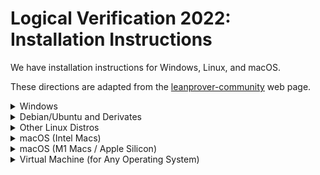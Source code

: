 # Logical Verification 2022: Installation Instructions

We have installation instructions for Windows, Linux, and macOS.

These directions are adapted from the
[leanprover-community](https://leanprover-community.github.io/get_started.html#regular-install)
web page.

<details><summary>Windows</summary>


## Windows

These instructions are also covered in a [YouTube video](https://www.youtube.com/watch?v=y3GsHIe4wZ4).
This does not include the "Install Our Logical Verification Repository" step.


### Get Lean

* Install Git for Windows: https://gitforwindows.org/. Accept all default
  answers during the installation (or, if you would like to minimize the
  installation, you may deselect all components on the "Select components"
  question).

* Start the newly installed `Git Bash` by searching for it in the Windows
  search bar.

* In Git Bash, run the command
  `curl https://raw.githubusercontent.com/leanprover/elan/master/elan-init.sh -sSf | sh`.

* Press `[Enter]` to proceed with the installation.

* Run `echo 'PATH="$HOME/.elan/bin:$PATH"' >> $HOME/.profile`.

* Close Git Bash.


### Get Python

* Download the latest version of python [here](https://www.python.org/downloads/).

* Run the downloaded file (`python-3.x.x.exe`)

* Check `Add Python 3.x to PATH`.

* Choose the default installation.

* Open Git Bash (type `git bash` in the Start Menu)

* Run `which python`
  * The expected output is something like
    `/c/Users/<user>/AppData/Local/Programs/Python/Pythonxx-xx/python`. In this
    case, proceed to the next step.
  * If it's something like
    `/c/Users/<user>/AppData/Local/Microsoft/WindowsApps/python`, then
    * Did you follow the instruction to select `Add Python 3.x to PATH` during
      the installation?
      * If not, re-run the python installer to uninstall python and try again.
    * Otherwise, you need to disable a Windows setting.
      * Type `manage app execution aliases` into the Windows search prompt
        (start menu) and open the corresponding System Settings page.
      * There should be two entries `App Installer python.exe` and `App
        Installer python3.exe`. Ensure that both of these are set to `Off`.
    * Close and reopen Git Bash and restart this step.
  * If it is any other directory, you might have an existing version of Python.
    Ask the TAs for help.
  * If you get `command not found`, you should add the Python directory to your
    path. Google how to do this, or ask the TAs.

* Run `cp "$(which python)" "$(which python)"3`. This ensures that we can use
  the command `python3` to call Python.

* Test whether everything is working by typing `python3 --version` and `pip3
  --version`. If both commands give a short output and no error, everything is
  set up correctly.
  * If `pip3 --version` doesn't give any output, run the command `python3 -m pip
    install --upgrade pip`, which should fix it.


### Configure Git

* Run `git config --global core.autocrlf input` in Git Bash.


### Install Lean Tools

* in Git Bash, run

  ```bash
  pip3 install mathlibtools
  ```


### Install and Configure the Editor

* Install [VSCode](https://code.visualstudio.com/).

* Launch VSCode.

* Go to View > Extensions in the menu (or press <kbd>Shift</kbd><kbd>Ctrl</kbd><kbd>X</kbd>) and search for
  `leanprover`.

* Select the `lean` extension (unique name `jroesch.lean`). There is also a
  `lean4` extension, but that one does not work for our course.

* Click "install" (in old versions of VSCode, you might need to click "reload"
  afterwards)

* Setup the default profile:

  * If you're using `git bash`, press `ctrl-shift-p` to open the command
    palette, and type `Select Default Profile`, then select `git bash` from the
    menu.

* Restart VSCode.

* Verify Lean is working, for example by saving a file `test.lean` and entering
  `#eval 1+1`. A green line should appear underneath `#eval 1+1`, and hovering
  the mouse over it you should see `2` displayed.


### Install Our Logical Verification Repository

* Close VSCode.

* Open Git Bash.

* In Git Bash, use `cd` to go to the directory you want to place the project in
  (a new folder will be created for it at that location). For instance, you can
  use `cd ~/Documents` to go to your personal Documents folder.

* Run these commands in Git Bash:

  ```bash
  leanproject get blanchette/logical_verification_2022
  cd logical_verification_2022
  lean --make lean
  ```

  The last command should produce a long list of warnings and errors which you
  can ignore.

* Launch VSCode.

* In the `File` menu, click `Open Folder`, and choose the folder
  `logical_verification_2022` (not one of its subfolders). If you used
  `~/Documents` above, it will be located in your `Documents` folder.

* In the file explorer on the left-hand side, you will find all exercises and
  homework in the `lean` folder, as we upload them.

* You can retrieve the newest exercises and homework that we upload by clicking
  the two arrows forming a circle in the bottom left corner.

</details>

<details><summary>Debian/Ubuntu and Derivates</summary>


## Debian/Ubuntu and Derivates

These instructions are also in a [YouTube video](https://www.youtube.com/watch?v=02ff4WrW0FU),
not including the Logical Verification repository details.


### Install Lean

* Open a terminal, enter the following command and hit enter. (This will take
  some time.)

  ```bash
  wget -q https://raw.githubusercontent.com/leanprover-community/mathlib-tools/master/scripts/install_debian.sh && bash install_debian.sh ; rm -f install_debian.sh && source ~/.profile
  ```

* You may have to log out and log in again to make sure that the `lean` command
  is on your `PATH`.


### Install Our Logical Verification Repository

* Use `cd` to go to the directory you want to place the project in. (A new
  folder will be created for it at that location.)

  ```bash
  leanproject get blanchette/logical_verification_2022
  cd logical_verification_2022
  lean --make lean
  ```

  The last command should produce a long list of warnings and errors which you
  can ignore.

* Launch VSCode, either through your application menu or by typing `code`.

* On the main screen, or in the `File` menu, click `Open Folder`, and choose
  the folder `logical_verification_2022` (not one of its subfolders).

* In the file explorer on the left-hand side, you will find all exercises and
  homework in the `lean` folder, as we upload them.

* You can retrieve the newest exercises and homework that we upload by
  clicking the two arrows forming a circle in the bottom left corner.

</details>

<details><summary>Other Linux Distros</summary>


## Other Linux Distros

Follow [these instructions](https://leanprover-community.github.io/install/linux.html) and proceed by the instructions
"Install Our Logical Verification Repository" for Debian/Ubunutu above.

</details>

<details><summary>macOS (Intel Macs)</summary>


## macOS (Intel Macs)

These instructions are also in a [YouTube video](https://www.youtube.com/watch?v=NOGWsCNm_FY&ab_channel=leanprovercommunity), not including the
Logical Verification repository details.


### Install Lean

* Open a terminal, enter the following command and hit enter. (This will take
  some time.)

  ```bash
  /bin/bash -c "$(curl -fsSL https://raw.githubusercontent.com/leanprover-community/mathlib-tools/master/scripts/install_macos.sh)" && source ~/.profile
  ```


### Install Our Logical Verification Repository

* Open a terminal.

* Use `cd` to go to the directory you want to place the project in (a new folder
  will be created for it at that location), for example you can use
  `~/Documents`.

  ```bash
  leanproject get blanchette/logical_verification_2022
  cd logical_verification_2022
  lean --make lean
  ```

  The last command should produce a long list of warnings and errors which you
  can ignore.

* Open VSCode again.

* In the `File` menu, click `Open`, and choose the folder
  `logical_verification_2022` (not one of its subfolders). If you used
  `~/Documents` above, it will be in the `Documents` folder.

* In the file explorer on the left-hand side, you will find all exercises and
  homework in the `lean` folder, as we upload them.

* You can retrieve the newest exercises and homework that we upload by
  clicking the two arrows forming a circle in the bottom left corner.

</details>

<details><summary>macOS (M1 Macs / Apple Silicon)</summary>

## macOS (M1 Macs / Apple Silicon)

Lean is not yet supported on M1 Macs. Specifically, `elan` – which is otherwise
recommended (and installed) as part of the above instructions – will not be able
to fetch Lean binaries on these devices.

In the meantime, you can try to set up an Intel installation using Rosetta:

* [Install an Intel version of homebrew](https://stackoverflow.com/questions/64882584/how-to-run-the-homebrew-installer-under-rosetta-2-on-m1-macbook).

* Follow [the detailed Lean installation
  instructions](https://leanprover-community.github.io/install/macos_details.html),
  ensuring you use the Intel version of homebrew.

* Open a Rosetta terminal.

* Use `cd` to go to the directory you want to place the project in (a new folder
  will be created for it at that location), for example you can use
  `~/Documents`.

  ```bash
  leanproject get blanchette/logical_verification_2022
  cd logical_verification_2022
  lean --make lean
  ```

  The last command should produce a long list of warnings and errors which you
  can ignore.

* Open VSCode again.

* In the `File` menu, click `Open`, and choose the folder
  `logical_verification_2022` (not one of its subfolders). If you used
  `~/Documents` above, it will be in the `Documents` folder.

* In the file explorer on the left-hand side, you will find all exercises and
  homework in the `lean` folder, as we upload them.

* You can retrieve the newest exercises and homework that we upload by
  clicking the two arrows forming a circle in the bottom left corner.

There is a [Zulip thread](https://leanprover-community.github.io/archive/stream/113489-new-members/topic/M1.20macs.html) with some interim further
details and advice. If you have trouble, ask the TAs for help.

</details>

<details><summary>Virtual Machine (for Any Operating System)</summary>

## Virtual Machine

* These are the instructions for 2021. They need to be updated for 2022. If you
  are a student, please talk to one of the instructors before following these
  instructions.

* Download and install [VirtualBox](https://www.virtualbox.org/).
  (Other virtualization software should also work.)

* Download the virtual machine, `logical_verification_2021.ova` (3.3G), from
  [Google Drive](https://drive.google.com/file/d/1wFt7b0REC_8qqnO3CdOExi6iG6HIXZLQ/view).

  SHA256:
  ```
  c0d002a3bdb4b37ec9e69f6accc2e80846e70253a3e3abe7731436b85b93a854  logical_verification_2021.ova
  ```

* Open VirtualBox.

* Import the downloaded file via `File > Import Appliance`. This requires around
  7GB of disk space.

* Start the virtual machine by selecting `logical_verification_2021` and
  clicking the `Start` button. The virtual machine is configured to use 4
  processor cores and up to 5GB of RAM. (You can edit the virtual machine to
  change these values.) It uses around 4 GB of RAM if you open all the Lean
  files in VSCode.

* Open VSCode by clicking on the blue ribbon icon on the desktop. VSCode should
  automatically open the folder `~/logical_verification_2021`. In the file
  explorer on the left-hand side, you will find all exercises and homework in
  the `lean` folder, as we upload them.

* You can retrieve the newest exercises and homework that we upload by
  clicking the two arrows forming a circle in the bottom left corner.

* If you need the password for the virtual machine at some point, it is
  `love`.

</details>
